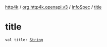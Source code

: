 [http4k](../../index.md) / [org.http4k.openapi.v3](../index.md) / [InfoSpec](index.md) / [title](./title.md)

# title

`val title: `[`String`](https://kotlinlang.org/api/latest/jvm/stdlib/kotlin/-string/index.html)